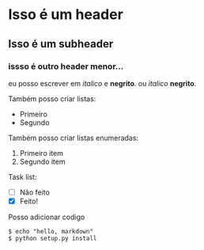 # Isso é um header

## Isso é um subheader

### issso é outro header menor...

eu posso escrever em _italico_ e __negrito__. ou *italico* **negrito**.

Também posso criar listas:

* Primeiro
* Segundo

Também posso criar listas enumeradas:

1. Primeiro item
2. Segundo item

Task list:

* [ ] Não feito
* [x] Feito!

Posso adicionar codigo

```angular2
$ echo "hello, markdown"
$ python setup.py install
``` 